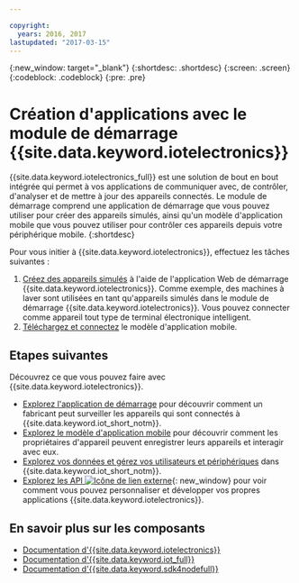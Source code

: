 ```yaml
---

copyright:
  years: 2016, 2017
lastupdated: "2017-03-15"
---
```


<!-- Common attributes used in the template are defined as follows: -->
{:new_window: target="\_blank"}
{:shortdesc: .shortdesc}
{:screen: .screen}
{:codeblock: .codeblock}
{:pre: .pre}

<!-- Note to writers - index.md and iot4egettingstarted.md are (almost) duplicates and a change to one should be made to both. index.md appears within the product app as the getting started page. iot4egettingstarted.md appears as the top level topic in the docs toc. -->

# Création d'applications avec le module de démarrage {{site.data.keyword.iotelectronics}}

{{site.data.keyword.iotelectronics_full}} est une solution de bout en bout intégrée qui permet à vos applications de communiquer avec, de contrôler, d'analyser et de mettre à jour des appareils connectés. Le module de démarrage comprend une application de démarrage que vous pouvez utiliser pour créer des appareils simulés, ainsi qu'un modèle d'application mobile que vous pouvez utiliser pour contrôler ces appareils depuis votre périphérique mobile.
{:shortdesc}

Pour vous initier à {{site.data.keyword.iotelectronics}}, effectuez les tâches suivantes :

1. [Créez des appareils simulés](https://console.ng.bluemix.net/docs/starters/IotElectronics/iot4ecreatingappliances.html) à l'aide de l'application Web de démarrage {{site.data.keyword.iotelectronics}}. Comme exemple, des machines à laver sont utilisées en tant qu'appareils simulés dans le module de démarrage {{site.data.keyword.iotelectronics}}. Vous pouvez connecter comme appareil tout type de terminal électronique intelligent.
2. [Téléchargez et connectez](https://console.ng.bluemix.net/docs/starters/IotElectronics/iotelectronics_config_mobile.html) le modèle d'application mobile.


## Etapes suivantes
Découvrez ce que vous pouvez faire avec {{site.data.keyword.iotelectronics}}.

- [Explorez l'application de démarrage](https://console.ng.bluemix.net/docs/starters/IotElectronics/iot4ecreatingappliances.html) pour découvrir comment un fabricant peut surveiller les appareils qui sont connectés à {{site.data.keyword.iot_short_notm}}.
- [Explorez le modèle d'application mobile](https://console.ng.bluemix.net/docs/starters/IotElectronics/iotelectronics_config_mobile.html) pour découvrir comment les propriétaires d'appareil peuvent enregistrer leurs appareils et interagir avec eux.
- [Explorez vos données et gérez vos utilisateurs et périphériques](iotelectronics_dashboard.html) dans {{site.data.keyword.iot_short_notm}}.
- [Explorez les API ![Icône de lien externe](../../icons/launch-glyph.svg)](http://ibmiotforelectronics.mybluemix.net/public/iot4eregistrationapi.html){: new_window} pour voir comment vous pouvez personnaliser et développer vos propres applications {{site.data.keyword.iotelectronics}}.

## En savoir plus sur les composants
- [Documentation d'{{site.data.keyword.iotelectronics}}](iotelectronics_overview.html)
- [Documentation d'{{site.data.keyword.iot_full}}](https://console.ng.bluemix.net/docs/services/IoT/index.html)
- [Documentation d'{{site.data.keyword.sdk4nodefull}}](https://console.ng.bluemix.net/docs/runtimes/nodejs/index.html#nodejs_runtime)
